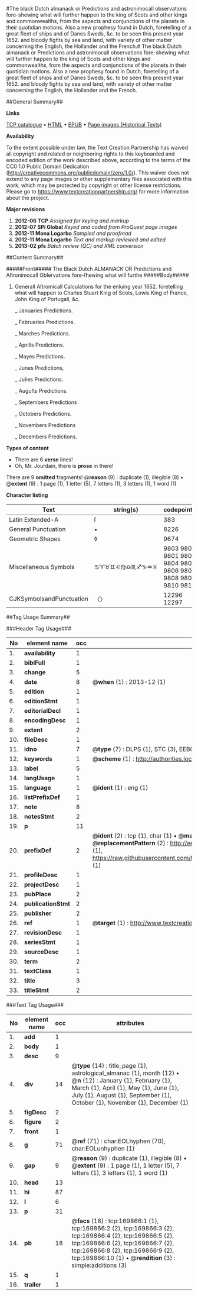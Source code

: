 #The black Dutch almanack or Predictions and astronimocall observations fore-shewing what will further happen to the king of Scots and other kings and commonwealths, from the aspects and conjunctions of the planets in their quotidian motions. Also a new prophesy found in Dutch, foretelling of a great fleet of ships and of Danes Sweds, &c. to be seen this present year 1652. and bloody fights by sea and land, with variety of other matter concerning the English, the Hollander and the French.#
The black Dutch almanack or Predictions and astronimocall observations fore-shewing what will further happen to the king of Scots and other kings and commonwealths, from the aspects and conjunctions of the planets in their quotidian motions. Also a new prophesy found in Dutch, foretelling of a great fleet of ships and of Danes Sweds, &c. to be seen this present year 1652. and bloody fights by sea and land, with variety of other matter concerning the English, the Hollander and the French.

##General Summary##

**Links**

[TCP catalogue](http://www.ota.ox.ac.uk/tcp/)  • 
[HTML](http://tei.it.ox.ac.uk/tcp/Texts-HTML/free/A76/A76777.html)  • 
[EPUB](http://tei.it.ox.ac.uk/tcp/Texts-EPUB/free/A76/A76777.epub) • 
[Page images (Historical Texts)](https://historicaltexts.jisc.ac.uk/eebo-99868220e)

**Availability**

To the extent possible under law, the Text Creation Partnership has waived all copyright and related or neighboring rights to this keyboarded and encoded edition of the work described above, according to the terms of the CC0 1.0 Public Domain Dedication (http://creativecommons.org/publicdomain/zero/1.0/). This waiver does not extend to any page images or other supplementary files associated with this work, which may be protected by copyright or other license restrictions. Please go to https://www.textcreationpartnership.org/ for more information about the project.

**Major revisions**

1. __2012-06__ __TCP__ *Assigned for keying and markup*
1. __2012-07__ __SPi Global__ *Keyed and coded from ProQuest page images*
1. __2012-11__ __Mona Logarbo__ *Sampled and proofread*
1. __2012-11__ __Mona Logarbo__ *Text and markup reviewed and edited*
1. __2013-02__ __pfs__ *Batch review (QC) and XML conversion*

##Content Summary##

#####Front#####
The Black Dutch ALMANACK OR Predictions and Aſtronimocall Obſervations fore-ſhewing what will furthe
#####Body#####

1. Generall Aſtromicall Calculations for the enſuing year 1652. foretelling what will happen to Charles Stuart King of Scots, Lewis King of France, John King of Portugall, &c.

    _ Januaries Predictions.

    _ Februaries Predictions.

    _ Marches Predictions.

    _ Aprills Predictions.

    _ Mayes Predictions.

    _ Junes Predictions,

    _ Julies Predictions.

    _ Auguſts Predictions.

    _ Septembers Predictions

    _ Octobers Predictions.

    _ Novembers Predictions

    _ Decembers Predictions.

**Types of content**

  * There are 6 **verse** lines!
  * Oh, Mr. Jourdain, there is **prose** in there!

There are 9 **omitted** fragments! 
 @__reason__ (9) : duplicate (1), illegible (8)  •  @__extent__ (9) : 1 page (1), 1 letter (5), 7 letters (1), 3 letters (1), 1 word (1)

**Character listing**


|Text|string(s)|codepoint(s)|
|---|---|---|
|Latin Extended-A|ſ|383|
|General Punctuation|•|8226|
|Geometric Shapes|◊|9674|
|Miscellaneous Symbols|♋♈♉♊♌♍♎♏♐♑♒♓|9803 9800 9801 9802 9804 9805 9806 9807 9808 9809 9810 9811|
|CJKSymbolsandPunctuation|〈〉|12296 12297|

##Tag Usage Summary##

###Header Tag Usage###

|No|element name|occ|attributes|
|---|---|---|---|
|1.|__availability__|1||
|2.|__biblFull__|1||
|3.|__change__|5||
|4.|__date__|8| @__when__ (1) : 2013-12 (1)|
|5.|__edition__|1||
|6.|__editionStmt__|1||
|7.|__editorialDecl__|1||
|8.|__encodingDesc__|1||
|9.|__extent__|2||
|10.|__fileDesc__|1||
|11.|__idno__|7| @__type__ (7) : DLPS (1), STC (3), EEBO-CITATION (1), PROQUEST (1), VID (1)|
|12.|__keywords__|1| @__scheme__ (1) : http://authorities.loc.gov/ (1)|
|13.|__label__|5||
|14.|__langUsage__|1||
|15.|__language__|1| @__ident__ (1) : eng (1)|
|16.|__listPrefixDef__|1||
|17.|__note__|8||
|18.|__notesStmt__|2||
|19.|__p__|11||
|20.|__prefixDef__|2| @__ident__ (2) : tcp (1), char (1)  •  @__matchPattern__ (2) : ([0-9\-]+):([0-9IVX]+) (1), (.+) (1)  •  @__replacementPattern__ (2) : http://eebo.chadwyck.com/downloadtiff?vid=$1&page=$2 (1), https://raw.githubusercontent.com/textcreationpartnership/Texts/master/tcpchars.xml#$1 (1)|
|21.|__profileDesc__|1||
|22.|__projectDesc__|1||
|23.|__pubPlace__|2||
|24.|__publicationStmt__|2||
|25.|__publisher__|2||
|26.|__ref__|1| @__target__ (1) : http://www.textcreationpartnership.org/docs/. (1)|
|27.|__revisionDesc__|1||
|28.|__seriesStmt__|1||
|29.|__sourceDesc__|1||
|30.|__term__|2||
|31.|__textClass__|1||
|32.|__title__|3||
|33.|__titleStmt__|2||


###Text Tag Usage###

|No|element name|occ|attributes|
|---|---|---|---|
|1.|__add__|1||
|2.|__body__|1||
|3.|__desc__|9||
|4.|__div__|14| @__type__ (14) : title_page (1), astrological_almanac (1), month (12)  •  @__n__ (12) : January (1), February (1), March (1), April (1), May (1), June (1), July (1), August (1), September (1), October (1), November (1), December (1)|
|5.|__figDesc__|2||
|6.|__figure__|2||
|7.|__front__|1||
|8.|__g__|71| @__ref__ (71) : char:EOLhyphen (70), char:EOLunhyphen (1)|
|9.|__gap__|9| @__reason__ (9) : duplicate (1), illegible (8)  •  @__extent__ (9) : 1 page (1), 1 letter (5), 7 letters (1), 3 letters (1), 1 word (1)|
|10.|__head__|13||
|11.|__hi__|87||
|12.|__l__|6||
|13.|__p__|31||
|14.|__pb__|18| @__facs__ (18) : tcp:169866:1 (1), tcp:169866:2 (2), tcp:169866:3 (2), tcp:169866:4 (2), tcp:169866:5 (2), tcp:169866:6 (2), tcp:169866:7 (2), tcp:169866:8 (2), tcp:169866:9 (2), tcp:169866:10 (1)  •  @__rendition__ (3) : simple:additions (3)|
|15.|__q__|1||
|16.|__trailer__|1||
